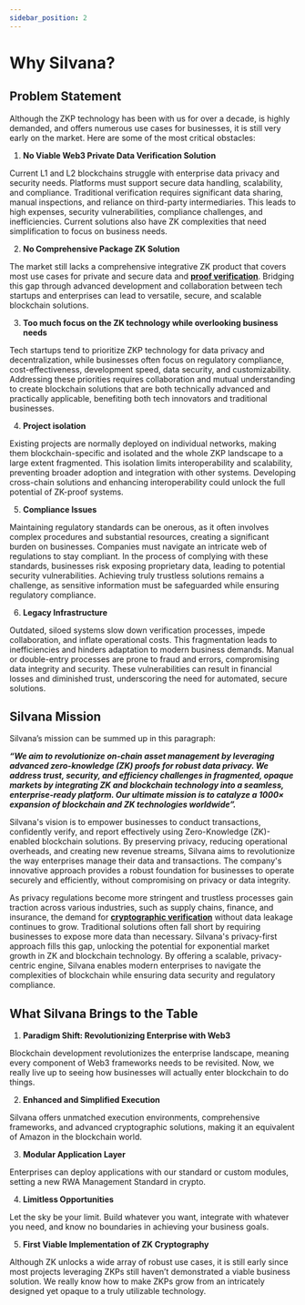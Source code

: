 ```yaml
---
sidebar_position: 2
---
```


# Why Silvana?

## Problem Statement

Although the ZKP technology has been with us for over a decade, is highly demanded, and offers numerous use cases for businesses, it is still very early on the market. Here are some of the most critical obstacles:

1. **No Viable Web3 Private Data Verification Solution**

Current L1 and L2 blockchains struggle with enterprise data privacy and security needs. Platforms must support secure data handling, scalability, and compliance. Traditional verification requires significant data sharing, manual inspections, and reliance on third-party intermediaries. This leads to high expenses, security vulnerabilities, compliance challenges, and inefficiencies. Current solutions also have ZK complexities that need simplification to focus on business needs.

2. **No Comprehensive Package ZK Solution**

The market still lacks a comprehensive integrative ZK product that covers most use cases for private and secure data and [**proof verification**](/Documentation/glossary#proof-verification). Bridging this gap through advanced development and collaboration between tech startups and enterprises can lead to versatile, secure, and scalable blockchain solutions.

3. **Too much focus on the ZK technology while overlooking business needs**

Tech startups tend to prioritize ZKP technology for data privacy and decentralization, while businesses often focus on regulatory compliance, cost-effectiveness, development speed, data security, and customizability. Addressing these priorities requires collaboration and mutual understanding to create blockchain solutions that are both technically advanced and practically applicable, benefiting both tech innovators and traditional businesses.

4. **Project isolation**

Existing projects are normally deployed on individual networks, making them blockchain-specific and isolated and the whole ZKP landscape to a large extent fragmented. This isolation limits interoperability and scalability, preventing broader adoption and integration with other systems. Developing cross-chain solutions and enhancing interoperability could unlock the full potential of ZK-proof systems.

5. **Compliance Issues**

Maintaining regulatory standards can be onerous, as it often involves complex procedures and substantial resources, creating a significant burden on businesses. Companies must navigate an intricate web of regulations to stay compliant. In the process of complying with these standards, businesses risk exposing proprietary data, leading to potential security vulnerabilities. Achieving truly trustless solutions remains a challenge, as sensitive information must be safeguarded while ensuring regulatory compliance.

6. **Legacy Infrastructure**

Outdated, siloed systems slow down verification processes, impede collaboration, and inflate operational costs. This fragmentation leads to inefficiencies and hinders adaptation to modern business demands. Manual or double-entry processes are prone to fraud and errors, compromising data integrity and security. These vulnerabilities can result in financial losses and diminished trust, underscoring the need for automated, secure solutions.

## Silvana Mission

Silvana’s mission can be summed up in this paragraph: 

**_“We aim to revolutionize on-chain asset management by leveraging advanced zero-knowledge (ZK) proofs for robust data privacy. We address trust, security, and efficiency challenges in fragmented, opaque markets by integrating ZK and blockchain technology into a seamless, enterprise-ready platform. Our ultimate mission is to catalyze a 1000× expansion of blockchain and ZK technologies worldwide”._**

Silvana's vision is to empower businesses to conduct transactions, confidently verify, and report effectively using Zero-Knowledge (ZK)-enabled blockchain solutions. By preserving privacy, reducing operational overheads, and creating new revenue streams, Silvana aims to revolutionize the way enterprises manage their data and transactions. The company's innovative approach provides a robust foundation for businesses to operate securely and efficiently, without compromising on privacy or data integrity.

As privacy regulations become more stringent and trustless processes gain traction across various industries, such as supply chains, finance, and insurance, the demand for [**cryptographic verification**](/Documentation/glossary#cryptographic-verification) without data leakage continues to grow. Traditional solutions often fall short by requiring businesses to expose more data than necessary. Silvana's privacy-first approach fills this gap, unlocking the potential for exponential market growth in ZK and blockchain technology. By offering a scalable, privacy-centric engine, Silvana enables modern enterprises to navigate the complexities of blockchain while ensuring data security and regulatory compliance.

## What Silvana Brings to the Table

1. **Paradigm Shift: Revolutionizing Enterprise with Web3**

Blockchain development revolutionizes the enterprise landscape, meaning every component of Web3 frameworks needs to be revisited. Now, we really live up to seeing how businesses will actually enter blockchain to do things.

2. **Enhanced and Simplified Execution**

Silvana offers unmatched execution environments, comprehensive frameworks, and advanced cryptographic solutions, making it an equivalent of Amazon in the blockchain world.

3. **Modular Application Layer**

Enterprises can deploy applications with our standard or custom modules, setting a new RWA Management Standard in crypto.

4. **Limitless Opportunities**

Let the sky be your limit. Build whatever you want, integrate with whatever you need, and know no boundaries in achieving your business goals.

5. **First Viable Implementation of ZK Cryptography**

Although ZK unlocks a wide array of robust use cases, it is still early since most projects leveraging ZKPs still haven’t demonstrated a viable business solution. We really know how to make ZKPs grow from an intricately designed yet opaque to a truly utilizable technology.

